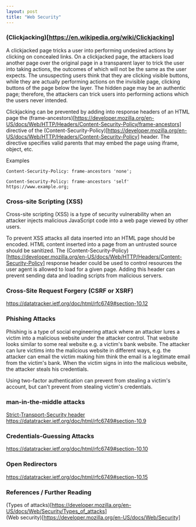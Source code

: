 ```yaml
---
layout: post
title: "Web Security"
---
```


### (Clickjacking)[https://en.wikipedia.org/wiki/Clickjacking]

A clickjacked page tricks a user into performing undesired actions by clicking on concealed links. 
On a clickjacked page, the attackers load another page over the original page in a transparent layer to trick the user 
into taking actions, the outcomes of which will not be the same as the user expects. 
The unsuspecting users think that they are clicking visible buttons, 
while they are actually performing actions on the invisible page, clicking buttons of the page below the layer. 
The hidden page may be an authentic page; therefore, the attackers can trick users into performing actions 
which the users never intended.

Clickjacking can be prevented by adding into response headers of an HTML page the 
(frame-ancestors)[https://developer.mozilla.org/en-US/docs/Web/HTTP/Headers/Content-Security-Policy/frame-ancestors] 
directive of the (Content-Security-Policy)[https://developer.mozilla.org/en-US/docs/Web/HTTP/Headers/Content-Security-Policy] 
header. The directive specifies valid parents that may embed the page using iframe, object, etc.

Examples

```text
Content-Security-Policy: frame-ancestors 'none';

Content-Security-Policy: frame-ancestors 'self' https://www.example.org;
```

### Cross-site Scripting (XSS)

Cross-site scripting (XSS) is a type of security vulnerability when an attacker injects malicious JavaScript code into
a web page viewed by other users. 

To prevent XSS attacks all data inserted into an HTML page should be encoded.
HTML content inserted into a page from an untrusted source should be sanitized.
The (Content-Security-Policy)[https://developer.mozilla.org/en-US/docs/Web/HTTP/Headers/Content-Security-Policy] 
response header could be used to control resources the user agent is allowed to load for a given page.
Adding this header can prevent sending data and loading scripts from malicious servers.  

### Cross-Site Request Forgery (CSRF or XSRF)

https://datatracker.ietf.org/doc/html/rfc6749#section-10.12

### Phishing Attacks

Phishing is a type of social engineering attack where an attacker lures a victim into a malicious website under 
the attacker control. That website looks similar to some real website e.g. a victim's bank website.
The attacker can lure victims into the malicious website in different ways, 
e.g. the attacker can email the victim making him think the email is a legitimate email from the victim's bank.
When the victim signs in into the malicious website, the attacker steals his credentials.

Using two-factor authentication can prevent from stealing a victim's account, but can't prevent from stealing
victim's credentials.

### man-in-the-middle attacks

[Strict-Transport-Security header](https://developer.mozilla.org/en-US/docs/Web/HTTP/Headers/Strict-Transport-Security) 
https://datatracker.ietf.org/doc/html/rfc6749#section-10.9

### Credentials-Guessing Attacks

https://datatracker.ietf.org/doc/html/rfc6749#section-10.10

### Open Redirectors

https://datatracker.ietf.org/doc/html/rfc6749#section-10.15

### References / Further Reading

(Types of attacks)[https://developer.mozilla.org/en-US/docs/Web/Security/Types_of_attacks] <br>
(Web security)[https://developer.mozilla.org/en-US/docs/Web/Security] <br>
